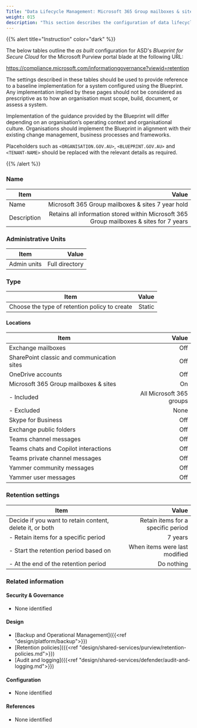 ```yaml
---
Title: "Data Lifecycle Management: Microsoft 365 Group mailboxes & site 7 year hold"
weight: 015
description: "This section describes the configuration of data lifecycle management retention policies within Microsoft Purview associated with systems built according to the guidance provided by ASD's Blueprint for Secure Cloud."
---
```


{{% alert title="Instruction" color="dark" %}}
 
The below tables outline the *as built* configuration for ASD's *Blueprint for Secure Cloud* for the Microsoft Purview portal blade at the following URL: 
 
https://compliance.microsoft.com/informationgovernance?viewid=retention
 
The settings described in these tables should be used to provide reference to a baseline implementation for a system configured using the Blueprint. Any implementation implied by these pages should not be considered as prescriptive as to how an organisation must scope, build, document, or assess a system.

Implementation of the guidance provided by the Blueprint will differ depending on an organisation’s operating context and organisational culture. Organisations should implement the Blueprint in alignment with their existing change management, business processes and frameworks.

Placeholders such as `<ORGANISATION.GOV.AU>`, `<BLUEPRINT.GOV.AU>` and `<TENANT-NAME>` should be replaced with the relevant details as required.
 
{{% /alert %}}

### Name

| Item        |                                                                                   Value |
| ----------- | --------------------------------------------------------------------------------------: |
| Name        |                                       Microsoft 365 Group mailboxes & sites 7 year hold |
| Description | Retains all information stored within Microsoft 365 Group mailboxes & sites for 7 years |

### Administrative Units

| Item        |          Value |
| ----------- | -------------: |
| Admin units | Full directory |

### Type 

| Item                                          |  Value |
| --------------------------------------------- | -----: |
| Choose the type of retention policy to create | Static |

#### Locations

| Item                                       |                    Value |
| ------------------------------------------ | -----------------------: |
| Exchange mailboxes                         |                      Off |
| SharePoint classic and communication sites |                      Off |
| OneDrive accounts                          |                      Off |
| Microsoft 365 Group mailboxes & sites      |                       On |
| - Included                                 | All Microsoft 365 groups |
| - Excluded                                 |                     None |
| Skype for Business                         |                      Off |
| Exchange public folders                    |                      Off |
| Teams channel messages                     |                      Off |
| Teams chats and Copilot interactions       |                      Off |
| Teams private channel messages             |                      Off |
| Yammer community messages                  |                      Off |
| Yammer user messages                       |                      Off |

### Retention settings

| Item                                                     |                              Value |
| -------------------------------------------------------- | ---------------------------------: |
| Decide if you want to retain content, delete it, or both | Retain items for a specific period |
| - Retain items for a specific period                     |                            7 years |
| - Start the retention period based on                    |      When items were last modified |
| - At the end of the retention period                     |                         Do nothing |

### Related information

#### Security & Governance

* None identified
  
#### Design

* [Backup and Operational Management]({{<ref "design/platform/backup">}})
* [Retention policies]({{<ref "design/shared-services/purview/retention-policies.md">}})
* [Audit and logging]({{<ref "design/shared-services/defender/audit-and-logging.md">}})
  
#### Configuration

* None identified

#### References

* None identified